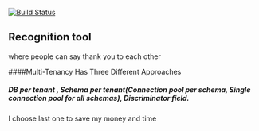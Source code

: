[![Build Status](https://travis-ci.org/tasque/badges.svg?branch=master)](https://travis-ci.org/tasque/badges)


## Recognition tool
where people can say thank you to each other




####Multi-Tenancy Has Three Different Approaches
##### *DB per tenant* , *Schema per tenant*(Connection pool per schema, Single connection pool for all schemas), *Discriminator field*.
I choose last one to save my money and time
